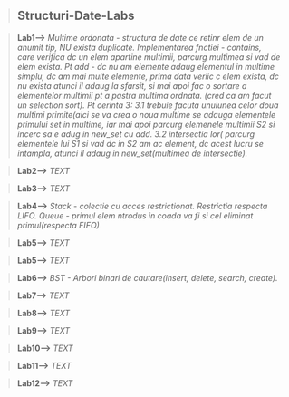 > ## Structuri-Date-Labs

>  **Lab1-->** *Multime ordonata - structura de date ce retinr elem de un anumit tip, NU exista duplicate.
Implementarea fnctiei - contains, care verifica dc un elem apartine multimii, parcurg multimea si vad de elem exista. Pt add - dc nu am elemente adaug elementul in multime simplu, dc am mai multe elemente, prima data
veriic c elem exista, dc nu exista atunci il adaug la sfarsit, si mai apoi fac o sortare a elementelor multimii pt a pastra multima ordnata. (cred ca am facut un selection sort).
Pt cerinta 3: 3.1 trebuie facuta unuiunea celor doua multimi primite(aici se va crea o noua multime se adauga
elementele primului set in multime, iar mai apoi parcurg elemenele multimii S2 si incerc sa e adug in new_set
cu add.
3.2 intersectia lor( parcurg elementele lui S1 si vad dc in S2 am ac element, dc acest lucru se intampla, atunci il adaug in new_set(multimea de intersectie).*


>  **Lab2-->** *TEXT*

>  **Lab3-->** *TEXT*

>  **Lab4-->** *Stack - colectie cu acces restrictionat. Restrictia respecta LIFO. 
>  Queue - primul elem ntrodus in coada va fi si cel eliminat primul(respecta FIFO)*

>  **Lab5-->** *TEXT*

>  **Lab5-->** *TEXT*

>  **Lab6-->** *BST - Arbori binari de cautare(insert, delete, search, create).*

>  **Lab7-->** *TEXT*

>  **Lab8-->** *TEXT*
 
>  **Lab9-->** *TEXT*

>  **Lab10-->** *TEXT*

>  **Lab11-->** *TEXT*

>  **Lab12-->** *TEXT*


